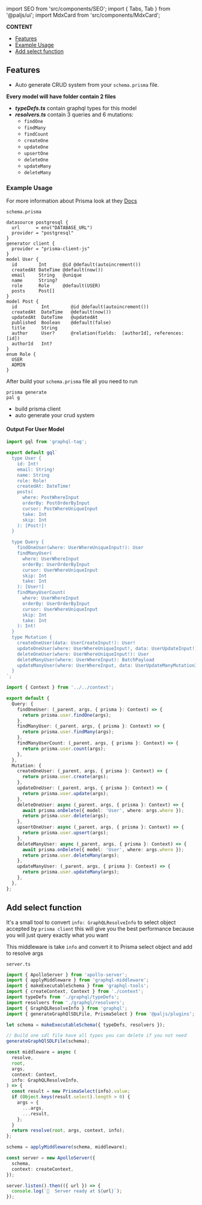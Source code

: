 import SEO from 'src/components/SEO';
import { Tabs, Tab } from '@paljs/ui';
import MdxCard from 'src/components/MdxCard';

<SEO title="SDL first" />

<MdxCard>

**CONTENT**

- [Features](#features)
- [Example Usage](#example-usage)
- [Add select function](#add-select-function)

</MdxCard>

<MdxCard>

## Features

- Auto generate CRUD system from your `schema.prisma` file.

**Every model will have folder contain 2 files**
- **_typeDefs.ts_** contain graphql types for this model
- **_resolvers.ts_** contain 3 queries and 6 mutations:
   - `findOne`
   - `findMany`
   - `findCount`
   - `createOne`
   - `updateOne`
   - `upsertOne`
   - `deleteOne`
   - `updateMany`
   - `deleteMany`


</MdxCard>

<MdxCard>

### Example Usage

For more information about Prisma look at they [Docs](https://www.prisma.io/docs)

`schema.prisma`

```prisma
datasource postgresql {
  url      = env("DATABASE_URL")
  provider = "postgresql"
}
generator client {
  provider = "prisma-client-js"
}
model User {
  id        Int      @id @default(autoincrement())
  createdAt DateTime @default(now())
  email     String   @unique
  name      String?
  role      Role     @default(USER)
  posts     Post[]
}
model Post {
  id         Int        @id @default(autoincrement())
  createdAt  DateTime   @default(now())
  updatedAt  DateTime   @updatedAt
  published  Boolean    @default(false)
  title      String
  author     User?      @relation(fields:  [authorId], references: [id])
  authorId   Int?
}
enum Role {
  USER
  ADMIN
}
```

After build your `schema.prisma` file all you need to run

```shell
prisma generate
pal g
```

- build prisma client
- auto generate your crud system

#### Output For User Model

<Tabs>
<Tab title="typeDefs.ts">

```ts
import gql from 'graphql-tag';

export default gql`
  type User {
    id: Int!
    email: String!
    name: String
    role: Role!
    createdAt: DateTime!
    posts(
      where: PostWhereInput
      orderBy: PostOrderByInput
      cursor: PostWhereUniqueInput
      take: Int
      skip: Int
    ): [Post!]!
  }

  type Query {
    findOneUser(where: UserWhereUniqueInput!): User
    findManyUser(
      where: UserWhereInput
      orderBy: UserOrderByInput
      cursor: UserWhereUniqueInput
      skip: Int
      take: Int
    ): [User!]
    findManyUserCount(
      where: UserWhereInput
      orderBy: UserOrderByInput
      cursor: UserWhereUniqueInput
      skip: Int
      take: Int
    ): Int!
  }
  type Mutation {
    createOneUser(data: UserCreateInput!): User!
    updateOneUser(where: UserWhereUniqueInput!, data: UserUpdateInput!): User!
    deleteOneUser(where: UserWhereUniqueInput!): User
    deleteManyUser(where: UserWhereInput): BatchPayload
    updateManyUser(where: UserWhereInput, data: UserUpdateManyMutationInput): BatchPayload
  }
`;
```

</Tab>
<Tab title="resolvers.ts">

```ts
import { Context } from '../../context';

export default {
  Query: {
    findOneUser: (_parent, args, { prisma }: Context) => {
      return prisma.user.findOne(args);
    },
    findManyUser: (_parent, args, { prisma }: Context) => {
      return prisma.user.findMany(args);
    },
    findManyUserCount: (_parent, args, { prisma }: Context) => {
      return prisma.user.count(args);
    },
  },
  Mutation: {
    createOneUser: (_parent, args, { prisma }: Context) => {
      return prisma.user.create(args);
    },
    updateOneUser: (_parent, args, { prisma }: Context) => {
      return prisma.user.update(args);
    },
    deleteOneUser: async (_parent, args, { prisma }: Context) => {
      await prisma.onDelete({ model: 'User', where: args.where });
      return prisma.user.delete(args);
    },
    upsertOneUser: async (_parent, args, { prisma }: Context) => {
      return prisma.user.upsert(args);
    },
    deleteManyUser: async (_parent, args, { prisma }: Context) => {
      await prisma.onDelete({ model: 'User', where: args.where });
      return prisma.user.deleteMany(args);
    },
    updateManyUser: (_parent, args, { prisma }: Context) => {
      return prisma.user.updateMany(args);
    },
  },
};
```

</Tab>
</Tabs>

## Add select function

It's a small tool to convert `info: GraphQLResolveInfo` to select object accepted by `prisma client` this will give you the best performance because you will just query exactly what you want

This middleware is take `info` and convert it to Prisma select object and add to resolve args

`server.ts`

```ts
import { ApolloServer } from 'apollo-server';
import { applyMiddleware } from 'graphql-middleware';
import { makeExecutableSchema } from 'graphql-tools';
import { createContext, Context } from './context';
import typeDefs from './graphql/typeDefs';
import resolvers from './graphql/resolvers';
import { GraphQLResolveInfo } from 'graphql';
import { generateGraphQlSDLFile, PrismaSelect } from '@paljs/plugins';

let schema = makeExecutableSchema({ typeDefs, resolvers });

// Build one sdl file have all types you can delete if you not need
generateGraphQlSDLFile(schema);

const middleware = async (
  resolve,
  root,
  args,
  context: Context,
  info: GraphQLResolveInfo,
) => {
  const result = new PrismaSelect(info).value;
  if (Object.keys(result.select).length > 0) {
    args = {
      ...args,
      ...result,
    };
  }
  return resolve(root, args, context, info);
};

schema = applyMiddleware(schema, middleware);

const server = new ApolloServer({
  schema,
  context: createContext,
});

server.listen().then(({ url }) => {
  console.log(`🚀  Server ready at ${url}`);
});
```

</MdxCard>

